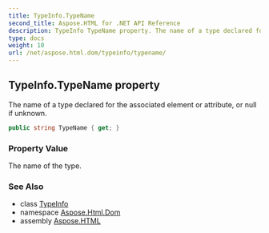 ```yaml
---
title: TypeInfo.TypeName
second_title: Aspose.HTML for .NET API Reference
description: TypeInfo TypeName property. The name of a type declared for the associated element or attribute or null if unknown
type: docs
weight: 10
url: /net/aspose.html.dom/typeinfo/typename/
---
```

## TypeInfo.TypeName property

The name of a type declared for the associated element or attribute, or null if unknown.

```csharp
public string TypeName { get; }
```

### Property Value

The name of the type.

### See Also

* class [TypeInfo](../)
* namespace [Aspose.Html.Dom](../../../aspose.html.dom/)
* assembly [Aspose.HTML](../../../)

